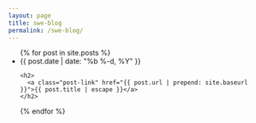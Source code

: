 ```yaml
---
layout: page
title: swe-blog
permalink: /swe-blog/
---
```

<ul class="post-list">
{% for post in site.posts %}
  <li>
    <span class="post-meta">{{ post.date | date: "%b %-d, %Y" }}</span>

    <h2>
      <a class="post-link" href="{{ post.url | prepend: site.baseurl }}">{{ post.title | escape }}</a>
    </h2>
  </li>
{% endfor %}
</ul>